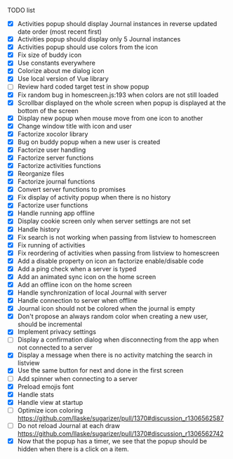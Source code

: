 TODO list
* [x] Activities popup should display Journal instances in reverse updated date order (most recent first)
* [x] Activities popup should display only 5 Journal instances
* [x] Activities popup should use colors from the icon
* [x] Fix size of buddy icon
* [x] Use constants everywhere
* [x] Colorize about me dialog icon
* [x] Use local version of Vue library
* [ ] Review hard coded target test in show popup
* [x] Fix random bug in homescreen.js:193 when colors are not still loaded
* [x] Scrollbar displayed on the whole screen when popup is displayed at the bottom of the screen
* [x] Display new popup when mouse move from one icon to another
* [x] Change window title with icon and user
* [x] Factorize xocolor library
* [x] Bug on buddy popup when a new user is created
* [x] Factorize user handling
* [x] Factorize server functions
* [x] Factorize activities functions
* [x] Reorganize files
* [x] Factorize journal functions
* [x] Convert server functions to promises
* [x] Fix display of activity popup when there is no history
* [x] Factorize user functions
* [x] Handle running app offline
* [x] Display cookie screen only when server settings are not set
* [x] Handle history
* [x] Fix search is not working when passing from listview to homescreen
* [x] Fix running of activities
* [x] Fix reordering of activities when passing from listview to homescreen
* [x] Add a disable property on icon an factorize enable/disable code
* [x] Add a ping check when a server is typed 
* [x] Add an animated sync icon on the home screen
* [x] Add an offline icon on the home screen
* [x] Handle synchronization of local Journal with server
* [x] Handle connection to server when offline
* [x] Journal icon should not be colored when the journal is empty
* [x] Don't propose an always random color when creating a new user, should be incremental
* [x] Implement privacy settings
* [ ] Display a confirmation dialog when disconnecting from the app when not connected to a server
* [x] Display a message when there is no activity matching the search in listview
* [x] Use the same button for next and done in the first screen
* [ ] Add spinner when connecting to a server
* [x] Preload emojis font
* [x] Handle stats
* [x] Handle view at startup
* [ ] Optimize icon coloring https://github.com/llaske/sugarizer/pull/1370#discussion_r1306562587
* [ ] Do not reload Journal at each draw https://github.com/llaske/sugarizer/pull/1370#discussion_r1306562742 
* [x] Now that the popup has a timer, we see that the popup should be hidden when there is a click on a item.